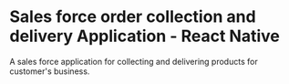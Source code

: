 # Sales force order collection and delivery Application - React Native

A sales force application for collecting and delivering products for customer's business.
